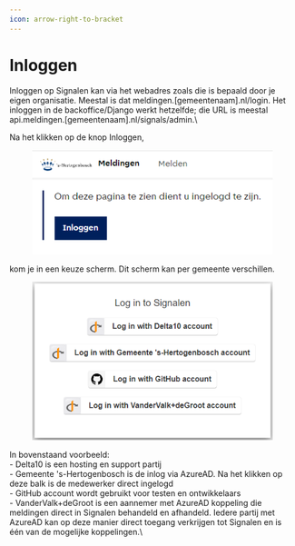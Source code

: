 ```yaml
---
icon: arrow-right-to-bracket
---
```


# Inloggen

Inloggen op Signalen kan via het webadres zoals die is bepaald door je eigen organisatie. Meestal is dat meldingen.\[gemeentenaam].nl/login. Het inloggen in de backoffice/Django werkt hetzelfde; die URL is meestal api.meldingen.\[gemeentenaam].nl/signals/admin.\


Na het klikken op de knop Inloggen,

<div align="left">

<figure><img src="../../.gitbook/assets/image (106).png" alt=""><figcaption></figcaption></figure>

</div>

kom je in een keuze scherm. Dit scherm kan per gemeente verschillen.

<div align="left">

<figure><img src="../../.gitbook/assets/image (105).png" alt=""><figcaption></figcaption></figure>

</div>

In bovenstaand voorbeeld:\
\- Delta10 is een hosting en support partij\
\- Gemeente 's-Hertogenbosch is de inlog via AzureAD. Na het klikken op deze balk is de medewerker direct ingelogd\
\- GitHub account wordt gebruikt voor testen en ontwikkelaars\
\- VanderValk+deGroot is een aannemer met AzureAD koppeling die meldingen direct in Signalen behandeld en afhandeld. Iedere partij met AzureAD kan op deze manier direct toegang verkrijgen tot Signalen en is één van de mogelijke koppelingen.\
